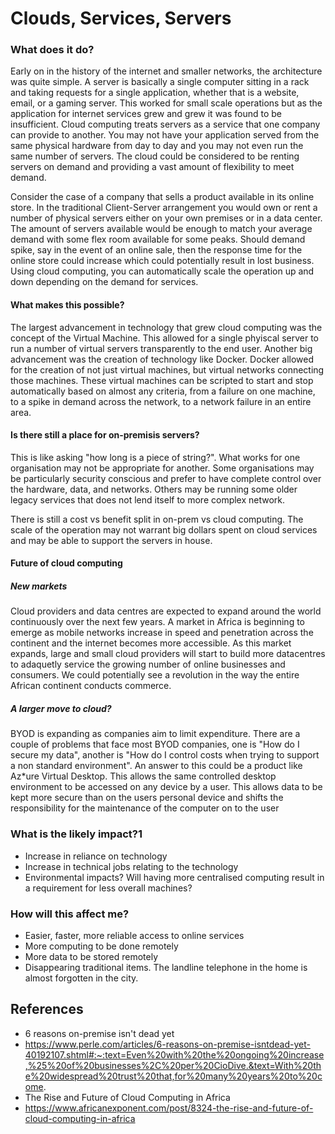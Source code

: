 # Clouds, Services, Servers
### What does it do?
Early on in the history of the internet and smaller networks, the architecture was quite simple.  A server is basically a single computer sitting in a rack and taking requests for a single application, whether that is a website, email, or a gaming server.  This worked for small scale operations but as the application for internet services grew and grew it was found to be insufficient.  Cloud computing treats servers as a service that one company can provide to another.  You may not have your application served from the same physical hardware from day to day and you may not even run the same number of servers.  The cloud could be considered to be renting servers on demand and providing a vast amount of flexibility to meet demand.

Consider the case of a company that sells a product available in its online store.  In the traditional Client-Server arrangement you would own or rent a number of physical servers either on your own premises or in a data center.  The amount of servers available would be enough to match your average demand with some flex room available for some peaks.  Should demand spike, say in the event of an online sale, then the response time for the online store could increase which could potentially result in lost business.  Using cloud computing, you can automatically scale the operation up and down depending on the demand for services.  

#### What makes this possible?
The largest advancement in technology that grew cloud computing was the concept of the Virtual Machine.  This allowed for a single phyiscal server to run a number of virtual servers transparently to the end user.  Another big advancement was the creation of technology like Docker.  Docker allowed for the creation of not just virtual machines, but virtual networks connecting those machines.  These virtual machines can be scripted to start and stop automatically based on almost any criteria, from a failure on one machine, to a spike in demand across the network, to a network failure in an entire area.

#### Is there still a place for on-premisis servers?
This is like asking "how long is a piece of string?".  What works for one organisation may not be appropriate for another.  Some organisations may be particularly security conscious and prefer to have complete control over the hardware, data, and networks.  Others may be running some older legacy services that does not lend itself to more complex network.  

There is still a cost vs benefit split in on-prem vs cloud computing.  The scale of the operation may not warrant big dollars spent on cloud services and may be able to support the servers in house.


#### Future of cloud computing
##### New markets
Cloud providers and data centres are expected to expand around the world continuously over the next few years.  A market in Africa is beginning to emerge as mobile networks increase in speed and penetration across the continent and the internet becomes more accessible.  As this market expands, large and small cloud providers will start to build more datacentres to adaquetly service the growing number of online businesses and consumers.  We could potentially see a revolution in the way the entire African continent conducts commerce.

##### A larger move to cloud?
BYOD is expanding as companies aim to limit expenditure.  There are a couple of problems that face most BYOD companies, one is "How do I secure my data", another is "How do I control costs when trying to support a non standard environment".  An answer to this could be a product like Az*ure Virtual Desktop.  This allows the same controlled desktop environment to be accessed on any device by a user.  This allows data to be kept more secure than on the users personal device and shifts the responsibility for the maintenance of the computer on to the user


### What is the likely impact?1
- Increase in reliance on technology
- Increase in technical jobs relating to the technology
- Environmental impacts?  Will having more centralised computing result in a requirement for less overall machines?

### How will this affect me?
- Easier, faster, more reliable access to online services
- More computing to be done remotely
- More data to be stored remotely
- Disappearing traditional items.  The landline telephone in the home is almost forgotten in the city.

## References
- 6 reasons on-premise isn't dead yet
 - https://www.perle.com/articles/6-reasons-on-premise-isntdead-yet-40192107.shtml#:~:text=Even%20with%20the%20ongoing%20increase,%25%20of%20businesses%2C%20per%20CioDive.&text=With%20the%20widespread%20trust%20that,for%20many%20years%20to%20come.
- The Rise and Future of Cloud Computing in Africa
 - https://www.africanexponent.com/post/8324-the-rise-and-future-of-cloud-computing-in-africa
